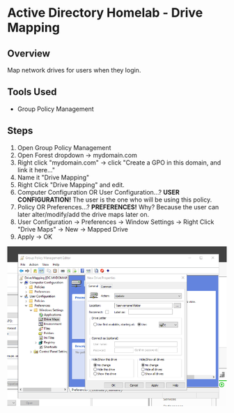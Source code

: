 # Active Directory Homelab - Drive Mapping

## Overview
Map network drives for users when they login.

## Tools Used
- Group Policy Management

## Steps
1. Open Group Policy Management
2. Open Forest dropdown -> mydomain.com
3. Right click "mydomain.com" -> click "Create a GPO in this domain, and link it here..."
4. Name it "Drive Mapping"
5. Right Click "Drive Mapping" and edit.
6. Computer Configuration OR User Configuration...? **USER CONFIGURATION!** The user is the one who will be using this policy.
7. Policy OR Preferences...? **PREFERENCES!** Why? Because the user can later alter/modify/add the drive maps later on.
8. User Configuration -> Preferences -> Window Settings -> Right Click "Drive Maps" -> New -> Mapped Drive
9. Apply -> OK

![Diagram](mapped_drives.png)


